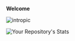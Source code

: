 __Welcome__

![intropic](https://i.imgur.com/5HJokRM.png)

![Your Repository's Stats](https://github-readme-stats.vercel.app/api?username=qburn93&show_icons=true)



